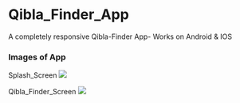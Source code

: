 # Qibla_Finder_App

A completely responsive Qibla-Finder App- Works on Android & IOS

### Images of App

Splash_Screen
<img src="https://user-images.githubusercontent.com/67046451/208955782-4852a832-cefe-4428-a1f1-9f8927f33dcc.jpeg">

Qibla_Finder_Screen
<img src="https://user-images.githubusercontent.com/67046451/208955913-5c040898-fce4-475d-8187-8fee496ea83b.jpeg">
